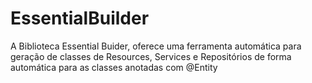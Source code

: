 # EssentialBuilder
A Biblioteca Essential Buider, oferece uma ferramenta automática para geração de classes de Resources, Services e Repositórios de forma automática para as classes anotadas com @Entity
